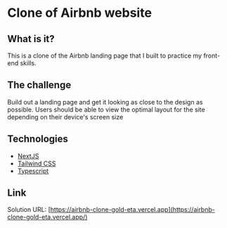 # Clone of Airbnb website

## What is it?

This is a clone of the Airbnb landing page that I built to practice my front-end skills. 


## The challenge

Build out a landing page and get it looking as close to the design as possible.
Users should be able to view the optimal layout for the site depending on their device's screen size


## Technologies

- [NextJS](https://nextjs.org/)
- [Tailwind CSS](https://tailwindcss.com/)
- [Typescript](https://www.typescriptlang.org/)

## Link 

Solution URL: [https://airbnb-clone-gold-eta.vercel.app](https://airbnb-clone-gold-eta.vercel.app/)





